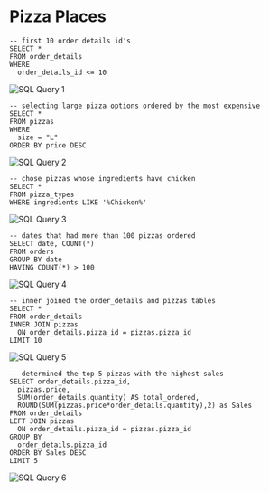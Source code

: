 # Pizza Places

```
-- first 10 order details id's
SELECT * 
FROM order_details
WHERE 
  order_details_id <= 10
```
![SQL Query 1](https://user-images.githubusercontent.com/104281046/213899813-8754fbfd-7b70-4017-9140-ad1ab0e14751.png)

```
-- selecting large pizza options ordered by the most expensive
SELECT * 
FROM pizzas
WHERE  
  size = "L"
ORDER BY price DESC 
```
![SQL Query 2](https://user-images.githubusercontent.com/104281046/213899980-7f48b5b8-fd49-4f2c-84d1-15a1abb85e3b.png)
```
-- chose pizzas whose ingredients have chicken
SELECT *
FROM pizza_types
WHERE ingredients LIKE '%Chicken%' 
```
![SQL Query 3](https://user-images.githubusercontent.com/104281046/213900118-ef7cbdb0-11de-40d4-ab16-5c02c2b0d289.png)
```
-- dates that had more than 100 pizzas ordered
SELECT date, COUNT(*)
FROM orders
GROUP BY date
HAVING COUNT(*) > 100
```
![SQL Query 4](https://user-images.githubusercontent.com/104281046/213899922-921399c3-ffa7-4537-bbed-c7dfccceff4b.png)
```
-- inner joined the order_details and pizzas tables
SELECT *
FROM order_details
INNER JOIN pizzas
  ON order_details.pizza_id = pizzas.pizza_id
LIMIT 10
```
![SQL Query 5](https://user-images.githubusercontent.com/104281046/213899927-eb941789-485e-4bef-a472-df23c5a80b61.png)
```
-- determined the top 5 pizzas with the highest sales
SELECT order_details.pizza_id, 
  pizzas.price, 
  SUM(order_details.quantity) AS total_ordered, 
  ROUND(SUM(pizzas.price*order_details.quantity),2) as Sales
FROM order_details
LEFT JOIN pizzas
  ON order_details.pizza_id = pizzas.pizza_id 
GROUP BY 
  order_details.pizza_id
ORDER BY Sales DESC
LIMIT 5
```




![SQL Query 6](https://user-images.githubusercontent.com/104281046/213899929-783ab1f4-b8ad-4bef-9e3f-c43279e7d3e2.png)
